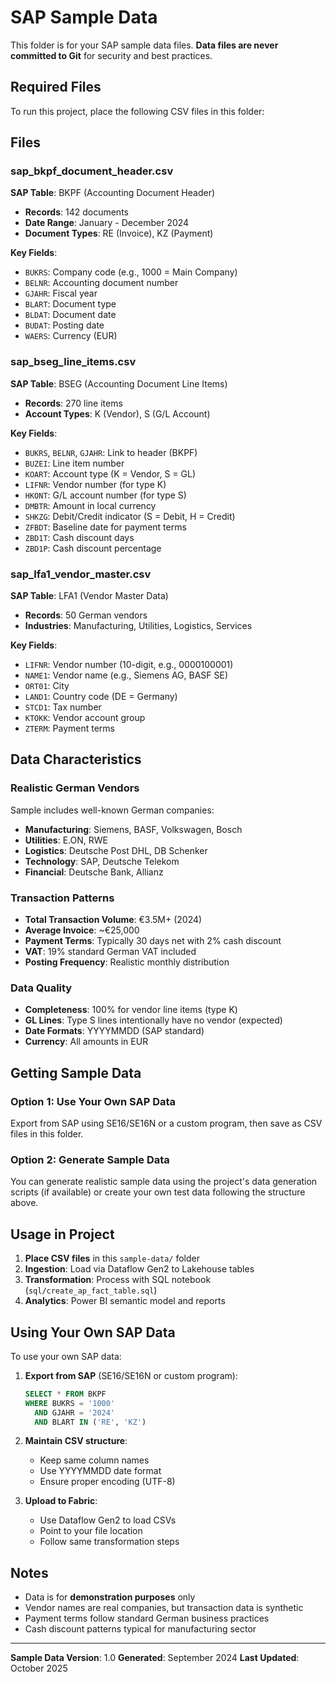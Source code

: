 # SAP Sample Data

This folder is for your SAP sample data files. **Data files are never committed to Git** for security and best practices.

## Required Files

To run this project, place the following CSV files in this folder:

## Files

### sap_bkpf_document_header.csv
**SAP Table**: BKPF (Accounting Document Header)
- **Records**: 142 documents
- **Date Range**: January - December 2024
- **Document Types**: RE (Invoice), KZ (Payment)

**Key Fields**:
- `BUKRS`: Company code (e.g., 1000 = Main Company)
- `BELNR`: Accounting document number
- `GJAHR`: Fiscal year
- `BLART`: Document type
- `BLDAT`: Document date
- `BUDAT`: Posting date
- `WAERS`: Currency (EUR)

### sap_bseg_line_items.csv
**SAP Table**: BSEG (Accounting Document Line Items)
- **Records**: 270 line items
- **Account Types**: K (Vendor), S (G/L Account)

**Key Fields**:
- `BUKRS`, `BELNR`, `GJAHR`: Link to header (BKPF)
- `BUZEI`: Line item number
- `KOART`: Account type (K = Vendor, S = GL)
- `LIFNR`: Vendor number (for type K)
- `HKONT`: G/L account number (for type S)
- `DMBTR`: Amount in local currency
- `SHKZG`: Debit/Credit indicator (S = Debit, H = Credit)
- `ZFBDT`: Baseline date for payment terms
- `ZBD1T`: Cash discount days
- `ZBD1P`: Cash discount percentage

### sap_lfa1_vendor_master.csv
**SAP Table**: LFA1 (Vendor Master Data)
- **Records**: 50 German vendors
- **Industries**: Manufacturing, Utilities, Logistics, Services

**Key Fields**:
- `LIFNR`: Vendor number (10-digit, e.g., 0000100001)
- `NAME1`: Vendor name (e.g., Siemens AG, BASF SE)
- `ORT01`: City
- `LAND1`: Country code (DE = Germany)
- `STCD1`: Tax number
- `KTOKK`: Vendor account group
- `ZTERM`: Payment terms

## Data Characteristics

### Realistic German Vendors
Sample includes well-known German companies:
- **Manufacturing**: Siemens, BASF, Volkswagen, Bosch
- **Utilities**: E.ON, RWE
- **Logistics**: Deutsche Post DHL, DB Schenker
- **Technology**: SAP, Deutsche Telekom
- **Financial**: Deutsche Bank, Allianz

### Transaction Patterns
- **Total Transaction Volume**: €3.5M+ (2024)
- **Average Invoice**: ~€25,000
- **Payment Terms**: Typically 30 days net with 2% cash discount
- **VAT**: 19% standard German VAT included
- **Posting Frequency**: Realistic monthly distribution

### Data Quality
- **Completeness**: 100% for vendor line items (type K)
- **GL Lines**: Type S lines intentionally have no vendor (expected)
- **Date Formats**: YYYYMMDD (SAP standard)
- **Currency**: All amounts in EUR

## Getting Sample Data

### Option 1: Use Your Own SAP Data

Export from SAP using SE16/SE16N or a custom program, then save as CSV files in this folder.

### Option 2: Generate Sample Data

You can generate realistic sample data using the project's data generation scripts (if available) or create your own test data following the structure above.

## Usage in Project

1. **Place CSV files** in this `sample-data/` folder
2. **Ingestion**: Load via Dataflow Gen2 to Lakehouse tables
3. **Transformation**: Process with SQL notebook (`sql/create_ap_fact_table.sql`)
4. **Analytics**: Power BI semantic model and reports

## Using Your Own SAP Data

To use your own SAP data:

1. **Export from SAP** (SE16/SE16N or custom program):
   ```sql
   SELECT * FROM BKPF
   WHERE BUKRS = '1000'
     AND GJAHR = '2024'
     AND BLART IN ('RE', 'KZ')
   ```

2. **Maintain CSV structure**:
   - Keep same column names
   - Use YYYYMMDD date format
   - Ensure proper encoding (UTF-8)

3. **Upload to Fabric**:
   - Use Dataflow Gen2 to load CSVs
   - Point to your file location
   - Follow same transformation steps

## Notes

- Data is for **demonstration purposes** only
- Vendor names are real companies, but transaction data is synthetic
- Payment terms follow standard German business practices
- Cash discount patterns typical for manufacturing sector

---

**Sample Data Version**: 1.0
**Generated**: September 2024
**Last Updated**: October 2025
